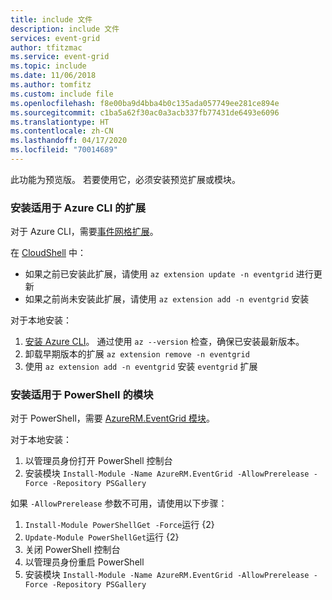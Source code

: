 ```yaml
---
title: include 文件
description: include 文件
services: event-grid
author: tfitzmac
ms.service: event-grid
ms.topic: include
ms.date: 11/06/2018
ms.author: tomfitz
ms.custom: include file
ms.openlocfilehash: f8e00ba9d4bba4b0c135ada057749ee281ce894e
ms.sourcegitcommit: c1ba5a62f30ac0a3acb337fb77431de6493e6096
ms.translationtype: HT
ms.contentlocale: zh-CN
ms.lasthandoff: 04/17/2020
ms.locfileid: "70014689"
---
```

此功能为预览版。 若要使用它，必须安装预览扩展或模块。

### <a name="install-extension-for-azure-cli"></a>安装适用于 Azure CLI 的扩展

对于 Azure CLI，需要[事件网格扩展](/cli/azure/azure-cli-extensions-list)。

在 [CloudShell](/azure/cloud-shell/quickstart) 中：

* 如果之前已安装此扩展，请使用 `az extension update -n eventgrid` 进行更新
* 如果之前尚未安装此扩展，请使用 `az extension add -n eventgrid` 安装

对于本地安装：

1. [安装 Azure CLI](/cli/install-azure-cli)。 通过使用 `az --version` 检查，确保已安装最新版本。
1. 卸载早期版本的扩展 `az extension remove -n eventgrid`
1. 使用 `az extension add -n eventgrid` 安装 `eventgrid` 扩展

### <a name="install-module-for-powershell"></a>安装适用于 PowerShell 的模块

对于 PowerShell，需要 [AzureRM.EventGrid 模块](https://www.powershellgallery.com/packages/AzureRM.EventGrid/0.4.1-preview)。

对于本地安装：

1. 以管理员身份打开 PowerShell 控制台
1. 安装模块 `Install-Module -Name AzureRM.EventGrid -AllowPrerelease -Force -Repository PSGallery`

如果 `-AllowPrerelease` 参数不可用，请使用以下步骤：

1. `Install-Module PowerShellGet -Force`运行 {2}
1. `Update-Module PowerShellGet`运行 {2}
1. 关闭 PowerShell 控制台
1. 以管理员身份重启 PowerShell
1. 安装模块 `Install-Module -Name AzureRM.EventGrid -AllowPrerelease -Force -Repository PSGallery`
